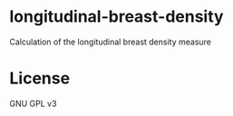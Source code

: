 # longitudinal-breast-density
Calculation of the longitudinal breast density measure
# License
GNU GPL v3
